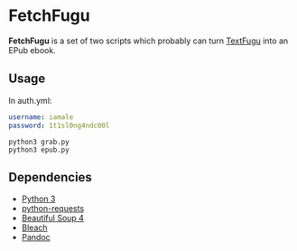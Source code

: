 FetchFugu
==========

**FetchFugu** is a set of two scripts which probably can turn [TextFugu](http://textfugu.com/) into an EPub ebook.

Usage
------

In auth.yml:
```yaml
username: iamale
password: 1t1sl0ng4ndc00l
```

```
python3 grab.py
python3 epub.py
```

Dependencies
-------------

* [Python 3](https://www.python.org/)
* [python-requests](http://python-requests.org/)
* [Beautiful Soup 4](http://www.crummy.com/software/BeautifulSoup/)
* [Bleach](http://bleach.readthedocs.org/)
* [Pandoc](http://pandoc.org/)
